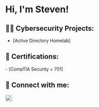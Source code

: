 <h1>Hi, I'm Steven! </h1>

<h2>👨‍💻 Cybersecurity Projects:</h2>

- [Active Directory Homelab]

<h2> 📄 Certifications:</h2>
- [CompTIA Security + 701]

<h2> 🤳 Connect with me:</h2>

[<img align="left" alt="Steven Kulangara | LinkedIn" width="22px" src="https://cdn.jsdelivr.net/npm/simple-icons@v3/icons/linkedin.svg" />][linkedin]

[linkedin]: https://www.linkedin.com/in/steven-kulangara
